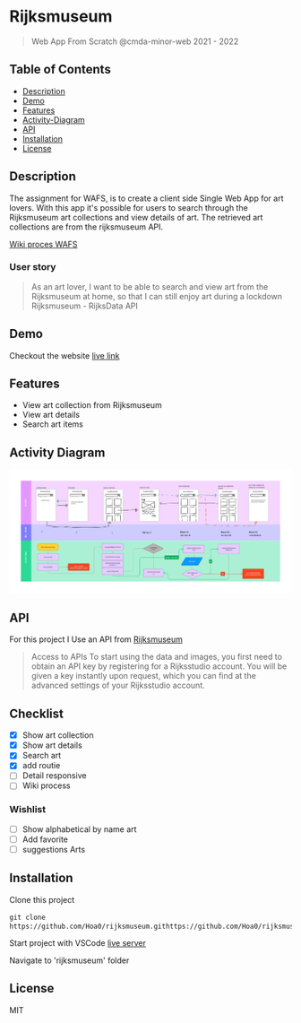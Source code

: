 # Rijksmuseum

> Web App From Scratch @cmda-minor-web 2021 - 2022

## Table of Contents

- [Description](#description)
- [Demo](#demo)
- [Features](#features)
- [Activity-Diagram](#Activity-Diagram)
- [API](#api)
- [Installation](#Installation)
- [License](#License)

## Description

The assignment for WAFS, is to create a client side Single Web App for art lovers. With this app it's possible for users to search through the Rijksmuseum art collections and view details of art. The retrieved art collections are from the rijksmuseum API.

[Wiki proces WAFS](https://github.com/Hoa0/rijksmuseum/wiki/Process-WAFS)

### User story

> As an art lover, I want to be able to search and view art from the Rijksmuseum at home, so that I can still enjoy art during a lockdown Rijksmuseum - RijksData API

## Demo

Checkout the website [live link](https://hoa0.github.io//rijksmuseum/rijksmuseum/index.html)

## Features

- View art collection from Rijksmuseum
- View art details
- Search art items

## Activity Diagram

<img src="https://github.com/Hoa0/rijksmuseum/blob/main/docs/img/wafs-activityDiagram.png" width="1000">

## API

For this project I Use an API from [Rijksmuseum](https://data.rijksmuseum.nl/object-metadata/api/)

> Access to APIs
> To start using the data and images, you first need to obtain an API key by registering for a Rijksstudio account. You will be given a key instantly upon request, which you can find at the advanced settings of your Rijksstudio account.

## Checklist

- [x] Show art collection
- [x] Show art details
- [x] Search art
- [x] add routie
- [ ] Detail responsive
- [ ] Wiki process

### Wishlist

- [ ] Show alphabetical by name art
- [ ] Add favorite
- [ ] suggestions Arts

## Installation

Clone this project

```commandline
git clone https://github.com/Hoa0/rijksmuseum.githttps://github.com/Hoa0/rijksmuseum.git
```

Start project with VSCode [live server](https://marketplace.visualstudio.com/items?itemName=ritwickdey.LiveServer)

Navigate to 'rijksmuseum' folder

## License

MIT

